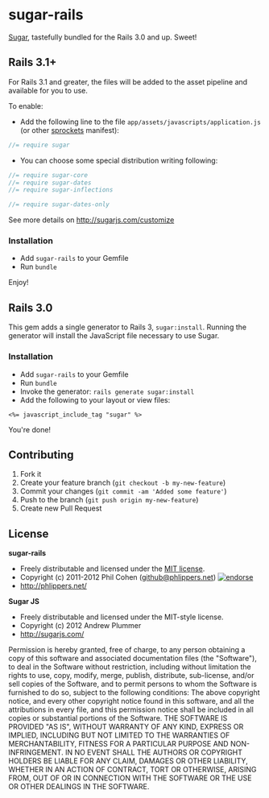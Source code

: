 # sugar-rails

[Sugar](http://sugarjs.com/), tastefully bundled for the Rails 3.0 and up. Sweet!


## Rails 3.1+

For Rails 3.1 and greater, the files will be added to the asset pipeline and available for you to use.

To enable:

* Add the following line to the file `app/assets/javascripts/application.js` (or other [sprockets](https://github.com/sstephenson/sprockets) manifest):

``` javascript
//= require sugar
```

* You can choose some special distribution writing following:

``` javascript
//= require sugar-core
//= require sugar-dates
//= require sugar-inflections

//= require sugar-dates-only
```

See more details on http://sugarjs.com/customize

### Installation

* Add `sugar-rails` to your Gemfile
* Run `bundle`

Enjoy!


## Rails 3.0

This gem adds a single generator to Rails 3, `sugar:install`. Running the generator will install the JavaScript file necessary to use Sugar.

### Installation

* Add `sugar-rails` to your Gemfile
* Run `bundle`
* Invoke the generator: `rails generate sugar:install`
* Add the following to your layout or view files:

```erb
<%= javascript_include_tag "sugar" %>
```

You're done!


## Contributing

1. Fork it
2. Create your feature branch (`git checkout -b my-new-feature`)
3. Commit your changes (`git commit -am 'Added some feature'`)
4. Push to the branch (`git push origin my-new-feature`)
5. Create new Pull Request


## License

**sugar-rails**

* Freely distributable and licensed under the [MIT license](http://phlipper.mit-license.org/2011-2012/license.html).
* Copyright (c) 2011-2012 Phil Cohen (github@phlippers.net) [![endorse](http://api.coderwall.com/phlipper/endorsecount.png)](http://coderwall.com/phlipper)
* http://phlippers.net/

**Sugar JS**

* Freely distributable and licensed under the MIT-style license.
* Copyright (c) 2012 Andrew Plummer
* http://sugarjs.com/

Permission is hereby granted, free of charge, to any person obtaining a copy of this software and associated documentation files (the "Software"), to deal in the Software without restriction, including without limitation the rights to use, copy, modify, merge, publish, distribute, sub-license, and/or sell copies of the Software, and to permit persons to whom the Software is furnished to do so, subject to the following conditions:
The above copyright notice, and every other copyright notice found in this software, and all the attributions in every file, and this permission notice shall be included in all copies or substantial portions of the Software.
THE SOFTWARE IS PROVIDED "AS IS", WITHOUT WARRANTY OF ANY KIND, EXPRESS OR IMPLIED, INCLUDING BUT NOT LIMITED TO THE WARRANTIES OF MERCHANTABILITY, FITNESS FOR A PARTICULAR PURPOSE AND NON-INFRINGEMENT. IN NO EVENT SHALL THE AUTHORS OR COPYRIGHT HOLDERS BE LIABLE FOR ANY CLAIM, DAMAGES OR OTHER LIABILITY, WHETHER IN AN ACTION OF CONTRACT, TORT OR OTHERWISE, ARISING FROM, OUT OF OR IN CONNECTION WITH THE SOFTWARE OR THE USE OR OTHER DEALINGS IN THE SOFTWARE.
